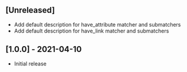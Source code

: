 ## [Unreleased]

- Add default description for have_attribute matcher and submatchers
- Add default description for have_link matcher and submatchers

## [1.0.0] - 2021-04-10

- Initial release

